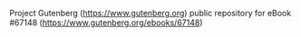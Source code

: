 Project Gutenberg (https://www.gutenberg.org) public repository for
eBook #67148 (https://www.gutenberg.org/ebooks/67148)
